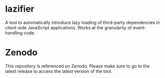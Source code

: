 # lazifier
A tool to automatically introduce lazy loading of third-party dependencies in client-side JavaScript applications. Works at the granularity of event-handling code.

# Zenodo

This repository is referenced on Zenodo. Please make sure to go to the latest release to access the latest version of the tool.
